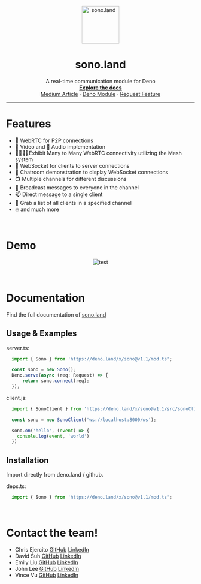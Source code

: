 <p align="center">
  <img src="./media/sono-logo.png" alt="sono.land" width="100" height="100">
</p>

<h1 align="center">
  sono.land
</h1>

<p align="center">
  A real-time communication module for Deno
  <br />
  <a href="https://sono.land/"><strong>Explore the docs</strong></a>
  <br />
  <a href="https://chris-paul-ejercito.medium.com/sono-io-real-time-communication-for-deno-d325a5a29b6f">Medium Article</a>
  ·
  <a href="https://deno.land/x/sono@v1.1">Deno Module</a>
  ·
  <a href="https://github.com/oslabs-beta/sono.land/issues">Request Feature</a>
</p>

***

# Features

- 🤝 WebRTC for P2P connections
- 📸 Video and 🎤 Audio implementation
- 👨‍👩‍👧‍👦Exhibit Many to Many WebRTC connectivity utilizing the Mesh system
- 🔌 WebSocket for clients to server connections
- 💬 Chatroom demonstration to display WebSocket connections
- 📺 Multiple channels for different discussions
- 📣 Broadcast messages to everyone in the channel
- 📫 Direct message to a single client
- 📝 Grab a list of all clients in a specified channel
- 🔥 and much more

<br />

# Demo
<div align="center">

  ![test](./media/demogif.gif)

</div>
<br />

# Documentation
Find the full documentation of [sono.land](http://sono.land)

## Usage & Examples

server.ts:
```typescript
  import { Sono } from 'https://deno.land/x/sono@v1.1/mod.ts';

  const sono = new Sono();
  Deno.serve(async (req: Request) => {
      return sono.connect(req);
  });

```

client.js:
```javascript
  import { SonoClient } from 'https://deno.land/x/sono@v1.1/src/sonoClient.js';

  const sono = new SonoClient('ws://localhost:8000/ws');

  sono.on('hello', (event) => {
    console.log(event, 'world')
  })
```

  ## Installation

Import directly from deno.land / github.

deps.ts:
```typescript
  import { Sono } from 'https://deno.land/x/sono@v1.1/mod.ts';
```
<br />

# Contact the team!

- Chris Ejercito [GitHub](https://github.com/chris-paul-ejercito) [LinkedIn](https://www.linkedin.com/in/christian-paul-ejercito/)
- David Suh [GitHub](https://github.com/DavidJinSuh90) [LinkedIn](https://www.linkedin.com/in/DavidJinSuh/)
- Emily Liu [GitHub](https://github.com/a-creation) [LinkedIn](https://www.linkedin.com/in/eliu00/)
- John Lee [GitHub](https://github.com/JohnL64) [LinkedIn](https://www.linkedin.com/in/john-lee-294a38211/)
- Vince Vu [GitHub](https://github.com/vin-vu) [LinkedIn](https://www.linkedin.com/in/vince-vu-64425b1ba/)
